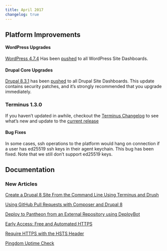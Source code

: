 ```yaml
---
title: April 2017
changelog: true
---
```

## Platform Improvements

#### WordPress Upgrades
[WordPress 4.7.4](https://codex.wordpress.org/Version_4.7.4) Has been [pushed](https://github.com/pantheon-systems/WordPress/pull/112) to all WordPress Site Dashboards.

#### Drupal Core Upgrades
[Drupal 8.3.1](https://www.drupal.org/project/drupal/releases/8.3.1) has been [pushed](https://github.com/pantheon-systems/drops-8/commit/bf3942e37ce2d9ce0d9646b3a538b03bc8076c01) to all Drupal Site Dashboards. This update contains security patches, and it’s strongly recommended
 that you upgrade immediately.

### Terminus 1.3.0

If you haven’t updated in awhile, checkout the [Terminus Changelog](https://pantheon.io/docs/terminus/updates/#changelog) to see what’s new and update to the [current release](https://pantheon.io/docs/terminus/updates/#update-to-the-current-release-)

#### Bug Fixes
In some cases, ssh operations to the platform would hang on connection if a user has ed25519 ssh keys in their agent keychain. This bug has been fixed. Note that we still don’t support ed25519 keys.

## Documentation
### New Articles

[Create a Drupal 8 Site From the Command Line Using Terminus and Drush](https://pantheon.io/docs/guides/drupal8-commandline/)

[Using GitHub Pull Requests with Composer and Drupal 8](https://pantheon.io/docs/guides/github-pull-requests/)

[Deploy to Pantheon from an External Repository using DeployBot](https://pantheon.io/docs/deploybot/)

[Early Access: Free and Automated HTTPS](https://pantheon.io/docs/free-https/)

[Require HTTPS with the HSTS Header](https://pantheon.io/docs/hsts/)

[Pingdom Uptime Check](https://pantheon.io/docs/guides/pingdom-uptime-check/)

